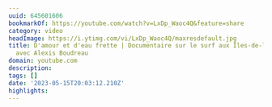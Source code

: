 ```yaml
---
uuid: 645601606
bookmarkOf: https://youtube.com/watch?v=LxDp_Waoc4Q&feature=share
category: video
headImage: https://i.ytimg.com/vi/LxDp_Waoc4Q/maxresdefault.jpg
title: D'amour et d'eau frette | Documentaire sur le surf aux Îles-de-la-Madeleine
  avec Alexis Boudreau
domain: youtube.com
description:
tags: []
date: '2023-05-15T20:03:12.210Z'
highlights:
---
```




